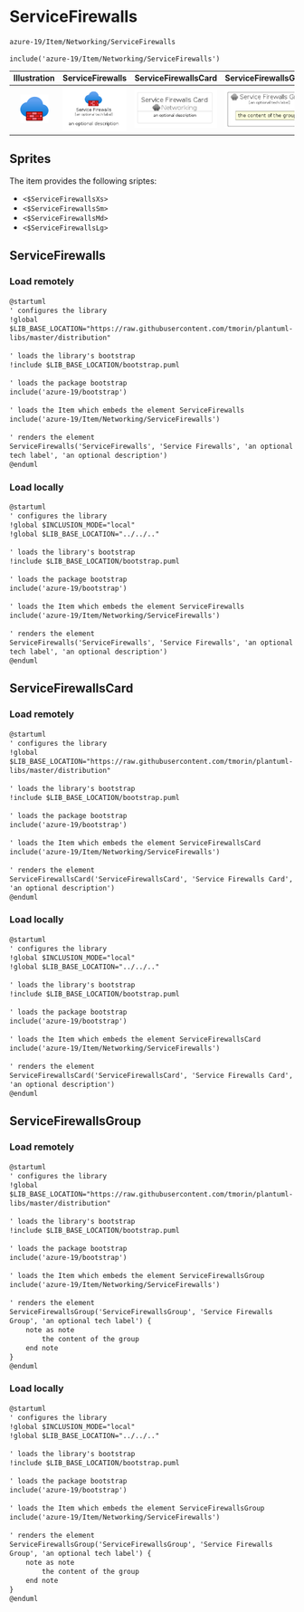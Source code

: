 # ServiceFirewalls


```text
azure-19/Item/Networking/ServiceFirewalls
```

```text
include('azure-19/Item/Networking/ServiceFirewalls')
```



| Illustration | ServiceFirewalls | ServiceFirewallsCard | ServiceFirewallsGroup |
| :---: | :---: | :---: | :---: |
| ![illustration for Illustration](../../../azure-19/Item/Networking/ServiceFirewalls.png) | ![illustration for ServiceFirewalls](../../../azure-19/Item/Networking/ServiceFirewalls.Local.png) | ![illustration for ServiceFirewallsCard](../../../azure-19/Item/Networking/ServiceFirewallsCard.Local.png) | ![illustration for ServiceFirewallsGroup](../../../azure-19/Item/Networking/ServiceFirewallsGroup.Local.png) |



## Sprites
The item provides the following sriptes:

- `<$ServiceFirewallsXs>`
- `<$ServiceFirewallsSm>`
- `<$ServiceFirewallsMd>`
- `<$ServiceFirewallsLg>`





## ServiceFirewalls

### Load remotely
```plantuml
@startuml
' configures the library
!global $LIB_BASE_LOCATION="https://raw.githubusercontent.com/tmorin/plantuml-libs/master/distribution"

' loads the library's bootstrap
!include $LIB_BASE_LOCATION/bootstrap.puml

' loads the package bootstrap
include('azure-19/bootstrap')

' loads the Item which embeds the element ServiceFirewalls
include('azure-19/Item/Networking/ServiceFirewalls')

' renders the element
ServiceFirewalls('ServiceFirewalls', 'Service Firewalls', 'an optional tech label', 'an optional description')
@enduml
```

### Load locally
```plantuml
@startuml
' configures the library
!global $INCLUSION_MODE="local"
!global $LIB_BASE_LOCATION="../../.."

' loads the library's bootstrap
!include $LIB_BASE_LOCATION/bootstrap.puml

' loads the package bootstrap
include('azure-19/bootstrap')

' loads the Item which embeds the element ServiceFirewalls
include('azure-19/Item/Networking/ServiceFirewalls')

' renders the element
ServiceFirewalls('ServiceFirewalls', 'Service Firewalls', 'an optional tech label', 'an optional description')
@enduml
```

## ServiceFirewallsCard

### Load remotely
```plantuml
@startuml
' configures the library
!global $LIB_BASE_LOCATION="https://raw.githubusercontent.com/tmorin/plantuml-libs/master/distribution"

' loads the library's bootstrap
!include $LIB_BASE_LOCATION/bootstrap.puml

' loads the package bootstrap
include('azure-19/bootstrap')

' loads the Item which embeds the element ServiceFirewallsCard
include('azure-19/Item/Networking/ServiceFirewalls')

' renders the element
ServiceFirewallsCard('ServiceFirewallsCard', 'Service Firewalls Card', 'an optional description')
@enduml
```

### Load locally
```plantuml
@startuml
' configures the library
!global $INCLUSION_MODE="local"
!global $LIB_BASE_LOCATION="../../.."

' loads the library's bootstrap
!include $LIB_BASE_LOCATION/bootstrap.puml

' loads the package bootstrap
include('azure-19/bootstrap')

' loads the Item which embeds the element ServiceFirewallsCard
include('azure-19/Item/Networking/ServiceFirewalls')

' renders the element
ServiceFirewallsCard('ServiceFirewallsCard', 'Service Firewalls Card', 'an optional description')
@enduml
```

## ServiceFirewallsGroup

### Load remotely
```plantuml
@startuml
' configures the library
!global $LIB_BASE_LOCATION="https://raw.githubusercontent.com/tmorin/plantuml-libs/master/distribution"

' loads the library's bootstrap
!include $LIB_BASE_LOCATION/bootstrap.puml

' loads the package bootstrap
include('azure-19/bootstrap')

' loads the Item which embeds the element ServiceFirewallsGroup
include('azure-19/Item/Networking/ServiceFirewalls')

' renders the element
ServiceFirewallsGroup('ServiceFirewallsGroup', 'Service Firewalls Group', 'an optional tech label') {
    note as note
        the content of the group
    end note
}
@enduml
```

### Load locally
```plantuml
@startuml
' configures the library
!global $INCLUSION_MODE="local"
!global $LIB_BASE_LOCATION="../../.."

' loads the library's bootstrap
!include $LIB_BASE_LOCATION/bootstrap.puml

' loads the package bootstrap
include('azure-19/bootstrap')

' loads the Item which embeds the element ServiceFirewallsGroup
include('azure-19/Item/Networking/ServiceFirewalls')

' renders the element
ServiceFirewallsGroup('ServiceFirewallsGroup', 'Service Firewalls Group', 'an optional tech label') {
    note as note
        the content of the group
    end note
}
@enduml
```


